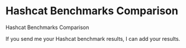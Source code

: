 # Hashcat Benchmarks Comparison 
Hashcat Benchmarks Comparison

If you send me your Hashcat benchmark results, I can add your results.
